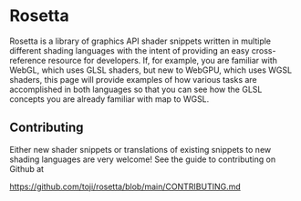 # Rosetta

Rosetta is a library of graphics API shader snippets written in multiple
different shading languages with the intent of providing an easy cross-reference
resource for developers. If, for example, you are familiar with WebGL, which
uses GLSL shaders, but new to WebGPU, which uses WGSL shaders, this page will
provide examples of how various tasks are accomplished in both languages so that
you can see how the GLSL concepts you are already familiar with map to WGSL.

## Contributing

Either new shader snippets or translations of existing snippets to new shading
languages are very welcome! See the guide to contributing on Github at

https://github.com/toji/rosetta/blob/main/CONTRIBUTING.md
